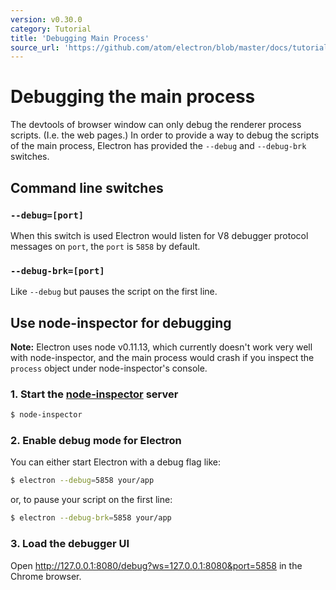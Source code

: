 ```yaml
---
version: v0.30.0
category: Tutorial
title: 'Debugging Main Process'
source_url: 'https://github.com/atom/electron/blob/master/docs/tutorial/debugging-main-process.md'
---
```


# Debugging the main process

The devtools of browser window can only debug the renderer process scripts.
(I.e. the web pages.) In order to provide a way to debug the scripts of
the main process, Electron has provided the `--debug` and `--debug-brk`
switches.

## Command line switches

### `--debug=[port]`

When this switch is used Electron would listen for V8 debugger protocol
messages on `port`, the `port` is `5858` by default.

### `--debug-brk=[port]`

Like `--debug` but pauses the script on the first line.

## Use node-inspector for debugging

__Note:__ Electron uses node v0.11.13, which currently doesn't work very well
with node-inspector, and the main process would crash if you inspect the
`process` object under node-inspector's console.

### 1. Start the [node-inspector][node-inspector] server

```bash
$ node-inspector
```

### 2. Enable debug mode for Electron

You can either start Electron with a debug flag like:

```bash
$ electron --debug=5858 your/app
```

or, to pause your script on the first line:

```bash
$ electron --debug-brk=5858 your/app
```

### 3. Load the debugger UI

Open http://127.0.0.1:8080/debug?ws=127.0.0.1:8080&port=5858 in the Chrome browser.

[node-inspector]: https://github.com/node-inspector/node-inspector
